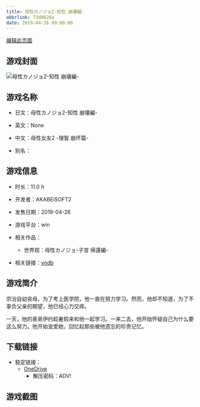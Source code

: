 ```yaml
---
title: 母性カノジョ2-知性 崩壊編-
abbrlink: 73d0620a
date: 2019-04-26 00:00:00
---
```

[编辑此页面](https://github.com/ACG-3/ADV3-source/blob/main/source/_posts/games/%E6%AF%8D%E6%80%A7%E3%82%AB%E3%83%8E%E3%82%B8%E3%83%A72-%E7%9F%A5%E6%80%A7%20%E5%B4%A9%E5%A3%8A%E7%B7%A8-.md)

## 游戏封面

![母性カノジョ2-知性 崩壊編-](https://pan.timero.xyz/onedrive/img_lib_001/%E6%AF%8D%E6%80%A7%E3%82%AB%E3%83%8E%E3%82%B8%E3%83%A72-%E7%9F%A5%E6%80%A7%20%E5%B4%A9%E5%A3%8A%E7%B7%A8-_cover.avif)


## 游戏名称

- 日文：母性カノジョ2-知性 崩壊編-
- 英文：None
- 中文：母性女友2 -理智 崩坏篇-

- 别名：


## 游戏信息

- 时长：11.0 h
- 开发者：AKABEiSOFT2
- 发售日期：2019-04-26
- 游戏平台：win
- 相关作品：
   - 世界观：母性カノジョ-子宮 帰還編-

- 相关链接：[vndb](https://vndb.org/v25328)


## 游戏简介

宗治自幼丧母，为了考上医学院，他一直在努力学习。然而，他却不知道，为了不辜负父亲的期望，他已经心力交瘁。

一天，他的表弟伊约趁暑假来和他一起学习。一来二去，他开始怀疑自己为什么要这么努力。他开始宠爱她，回忆起那些被他遗忘的珍贵记忆。




## 下载链接

- 稳定链接：
    - [OneDrive](https://pan.timero.xyz/onedrive/adv_lib_001/%E6%AF%8D%E6%80%A7%E3%82%AB%E3%83%8E%E3%82%B8%E3%83%A72-%E7%9F%A5%E6%80%A7%20%E5%B4%A9%E5%A3%8A%E7%B7%A8-)
        - 解压密码：ADV!



## 游戏截图


